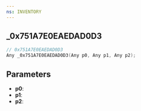 ```yaml
---
ns: INVENTORY
---
```

## _0x751A7E0EAEDAD0D3

```c
// 0x751A7E0EAEDAD0D3
Any _0x751A7E0EAEDAD0D3(Any p0, Any p1, Any p2);
```

## Parameters
* **p0**:
* **p1**:
* **p2**:
